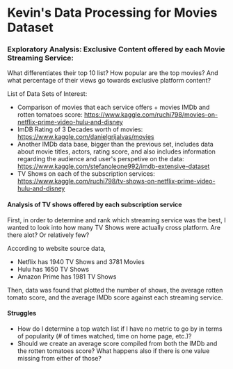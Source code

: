 
# Kevin's Data Processing for Movies Dataset
### Exploratory Analysis: Exclusive Content offered by each Movie Streaming Service: 
What differentiates their top 10 list? How popular are the top movies? And what percentage of their views go towards exclusive platform content?

List of Data Sets of Interest:
- Comparison of movies that each service offers + movies IMDb and rotten tomatoes score: https://www.kaggle.com/ruchi798/movies-on-netflix-prime-video-hulu-and-disney
- ImDB Rating of 3 Decades worth of movies: https://www.kaggle.com/danielgrijalvas/movies
- Another IMDb data base, bigger than the previous set, includes data about movie titles, actors, rating score, and also includes information regarding the audience and user's perspetive on the data: https://www.kaggle.com/stefanoleone992/imdb-extensive-dataset
- TV Shows on each of the subscription services: https://www.kaggle.com/ruchi798/tv-shows-on-netflix-prime-video-hulu-and-disney

#### Analysis of TV shows offered by each subscription service
 First, in order to determine and rank which streaming service was the best, I wanted to look into how many TV Shows were actually cross platform. Are there alot? Or relatively few?
 
According to website source data, 
- Netflix has 1940 TV Shows and 3781 Movies
- Hulu has 1650 TV Shows
- Amazon Prime has 1981 TV Shows
 
 Then, data was found that plotted the number of shows, the average rotten tomato score, and the average IMDb score against each streaming service. 

#### Struggles
- How do I determine a top watch list if I have no metric to go by in terms of popularity (# of times watched, time on home page, etc.)?
- Should we create an average score compiled from both the IMDb and the rotten tomatoes score? What happens also if there is one value missing from either of those?
